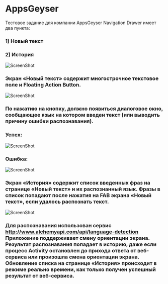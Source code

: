 # AppsGeyser
Тестовое задание для компании AppsGeyser
Navigation Drawer имеет два пункта:
### 1) Новый текст
### 2) История
![ScreenShot](https://github.com/Onotole1/AppsGeyser/blob/master/Screenshot%20from%202017-04-22%2003-01-28.png)

### Экран «Новый текст» содержит многострочное текстовое поле и Floating Action Button.
![ScreenShot](https://github.com/Onotole1/AppsGeyser/blob/master/Screenshot%20from%202017-04-22%2003-04-42.png)
### По нажатию на кнопку, должно появиться диалоговое окно, сообщающее язык на котором введен текст (или выводить причину ошибки распознавания).
### Успех:
![ScreenShot](https://github.com/Onotole1/AppsGeyser/blob/master/Screenshot%20from%202017-04-22%2003-26-37.png)
### Ошибка:
![ScreenShot](https://github.com/Onotole1/AppsGeyser/blob/master/Screenshot%20from%202017-04-22%2003-40-53.png)

### Экран «История» содержит список введенных фраз на странице «Новый текст» и их распознанный язык. Фразы в список попадают после нажатия на FAB экрана «Новый текст», если удалось распознать текст.
![ScreenShot](https://github.com/Onotole1/AppsGeyser/blob/master/Screenshot%20from%202017-04-22%2003-01-54.png)

### Для распознавания использован сервис http://www.alchemyapi.com/api/language-detection Приложение поддерживает смену ориентации экрана. Результат распознавания попадает в историю, даже если процесс Activity остановлен до прихода ответа от веб-сервиса или произошла смена ориентации экрана. Обновление списка на странице «История» происходит в режиме реально времени, как только получен успешный результат от веб-сервиса.
